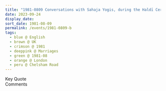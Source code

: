 ```yaml
---
title: "1981-0809 Conversations with Sahaja Yogis, during the Haldī Ceremony, before the Marriages Ceremony, Tent, Garden, Āśhram, 44 Chelsham Road, Clapham, London, UK"
date: 2023-09-24
display_date: 
sort_date: 1981-08-09
permalink: /events/1981-0809-b
tags:
  - blue @ English
  - brown @ UK
  - crimson @ 1981
  - deeppink @ Marriages
  - green @ 1981-08
  - orange @ London
  - peru @ Chelsham Road
---
```


<wave-list>
  <list-title color="green" width="75">Key Quote</list-title>
  <list-item color="BlanchedAlmond"  width="200"></list-item>
  <list-item color="Lavender"></list-item>
  <list-item color="BlanchedAlmond"></list-item>
</wave-list>

<br>

<wave-list>
  <list-title color="green" width="75">Comments</list-title>
  <list-item color="BlanchedAlmond"  width="200"></list-item>
  <list-item color="Lavender"></list-item>
  <list-item color="BlanchedAlmond"></list-item>
</wave-list>